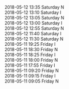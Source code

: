 2018-05-12 13:35 Saturday  N  
2018-05-12 13:10 Saturday  I  
2018-05-12 13:05 Saturday  N  
2018-05-12 13:00 Saturday  I  
2018-05-12 12:55 Saturday  N  
2018-05-12 11:40 Saturday  I  
2018-05-12 11:30 Saturday  N  
2018-05-11 19:25 Friday  I  
2018-05-11 18:30 Friday  N  
2018-05-11 18:25 Friday  I  
2018-05-11 18:00 Friday  N  
2018-05-11 17:55 Friday  I  
2018-05-11 09:20 Friday  N  
2018-05-11 09:15 Friday  I  
2018-05-11 09:05 Friday  N  
